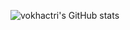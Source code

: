 ![vokhactri's GitHub stats](https://github-readme-stats.vercel.app/api?username=vokhactri&show_icons=true?count_private=true)
